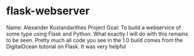 # flask-webserver
Name: Alexander Kostandarithes 
Project Goal: To build a webservice of some type using Flask and Python. What exactly I will do with this remains to be seen. 
Pretty much all code you see in the 1.0 build comes from the DigitalOcean tutorial on Flask. It was very helpful
